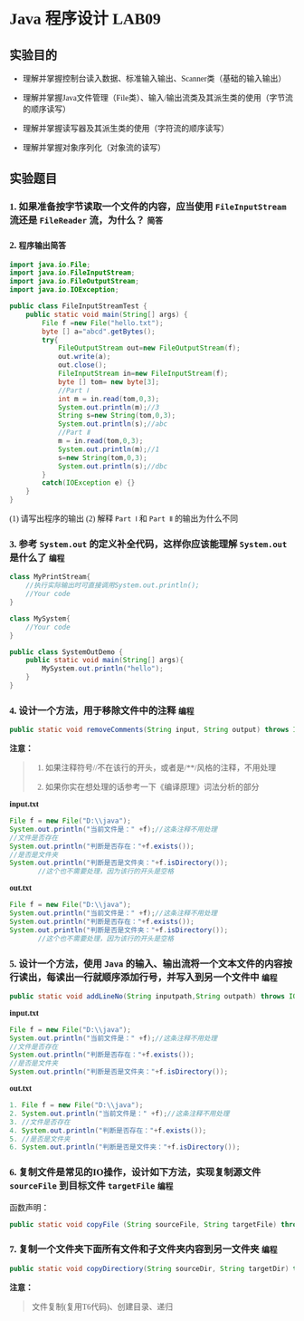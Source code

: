 <div style="font-family:'Fira Code', 'PingFang SC'">

# Java 程序设计 LAB09

## 实验目的

- 理解并掌握控制台读入数据、标准输入输出、Scanner类（基础的输入输出）

- 理解并掌握Java文件管理（File类）、输入/输出流类及其派生类的使用（字节流的顺序读写）

- 理解并掌握读写器及其派生类的使用（字符流的顺序读写）

- 理解并掌握对象序列化（对象流的读写）



## 实验题目

### 1. 如果准备按字节读取一个文件的内容，应当使用 `FileInputStream` 流还是 `FileReader` 流，为什么？ `简答`

> 



### 2.  `程序输出简答`

```java
import java.io.File;
import java.io.FileInputStream;
import java.io.FileOutputStream;
import java.io.IOException;

public class FileInputStreamTest {
    public static void main(String[] args) {
        File f =new File("hello.txt");
        byte [] a="abcd".getBytes();
        try{
            FileOutputStream out=new FileOutputStream(f);
            out.write(a);
            out.close();
            FileInputStream in=new FileInputStream(f);
            byte [] tom= new byte[3];
            //Part Ⅰ
            int m = in.read(tom,0,3);
            System.out.println(m);//3
            String s=new String(tom,0,3);
            System.out.println(s);//abc
            //Part Ⅱ
            m = in.read(tom,0,3);
            System.out.println(m);//1
            s=new String(tom,0,3);
            System.out.println(s);//dbc        
        }
        catch(IOException e) {}
    }
}
```
(1) 请写出程序的输出
(2) 解释 `Part Ⅰ` 和 `Part Ⅱ` 的输出为什么不同



### 3. 参考 `System.out` 的定义补全代码，这样你应该能理解 `System.out` 是什么了 `编程`

```java
class MyPrintStream{
    //执行实际输出时可直接调用System.out.println();
    //Your code
}

class MySystem{
    //Your code
}

public class SystemOutDemo {
    public static void main(String[] args){
        MySystem.out.println("hello");
    }
}
```



### 4. 设计一个方法，用于移除文件中的注释 `编程`

```java
public static void removeComments(String input, String output) throws IOException;
```
**注意：**
> 1. 如果注释符号//不在该行的开头，或者是/**/风格的注释，不用处理
>
> 2. 如果你实在想处理的话参考一下《编译原理》词法分析的部分



**input.txt**

```java
File f = new File("D:\\java");
System.out.println("当前文件是：" +f);//这条注释不用处理
//文件是否存在
System.out.println("判断是否存在："+f.exists());
//是否是文件夹
System.out.println("判断是否是文件夹："+f.isDirectory());
       //这个也不需要处理，因为该行的开头是空格
```



**out.txt**

```java
File f = new File("D:\\java");
System.out.println("当前文件是：" +f);//这条注释不用处理
System.out.println("判断是否存在："+f.exists());
System.out.println("判断是否是文件夹："+f.isDirectory());
       //这个也不需要处理，因为该行的开头是空格
```



### 5. 设计一个方法，使用 `Java` 的输入、输出流将一个文本文件的内容按行读出，每读出一行就顺序添加行号，并写入到另一个文件中 `编程`

```java
public static void addLineNo(String inputpath,String outpath) throws IOException;
```

**input.txt**

```java
File f = new File("D:\\java");
System.out.println("当前文件是：" +f);//这条注释不用处理
//文件是否存在
System.out.println("判断是否存在："+f.exists());
//是否是文件夹
System.out.println("判断是否是文件夹："+f.isDirectory());
```



**out.txt**

```java
1. File f = new File("D:\\java");
2. System.out.println("当前文件是：" +f);//这条注释不用处理
3. //文件是否存在
4. System.out.println("判断是否存在："+f.exists());
5. //是否是文件夹
6. System.out.println("判断是否是文件夹："+f.isDirectory());
```



### 6. 复制文件是常见的IO操作，设计如下方法，实现复制源文件 `sourceFile` 到目标文件 `targetFile` `编程`

函数声明：
```java
public static void copyFile (String sourceFile, String targetFile) throws IOException;
```



### 7. 复制一个文件夹下面所有文件和子文件夹内容到另一文件夹 `编程`
```java
public static void copyDirectiory(String sourceDir, String targetDir) throws IOException;
```

**注意：**

> 文件复制(复用T6代码)、创建目录、递归